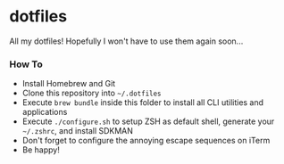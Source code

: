 # dotfiles

All my dotfiles! Hopefully I won't have to use them again soon...

### How To
* Install Homebrew and Git
* Clone this repository into `~/.dotfiles`
* Execute `brew bundle` inside this folder to install all CLI utilities and applications
* Execute `./configure.sh` to setup ZSH as default shell, generate your `~/.zshrc`, and install SDKMAN
* Don't forget to configure the annoying escape sequences on iTerm
* Be happy!
